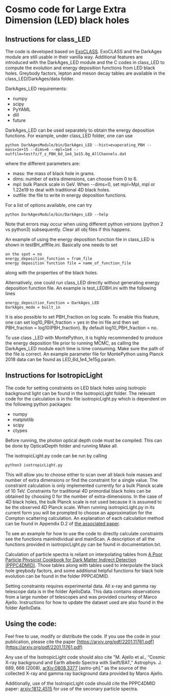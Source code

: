 # Cosmo code for Large Extra Dimension (LED) black holes

## Instructions for class_LED

The code is developed based on [ExoCLASS](https://github.com/lesgourg/class_public/tree/ExoCLASS). ExoCLASS and the DarkAges module are still usable in their vanilla way. Additional features are introduced with the DarkAges_LED module and the C codes in class_LED to compute the evolution and energy deposition functions from LED black holes. Greybody factors, lepton and meson decay tables are available in the class_LED/DarkAges/data folder.

DarkAges_LED requirements:
- numpy
- scipy
- PyYAML
- dill
- future

DarkAges_LED can be used separately to obtain the energy deposition functions. For example, under class_LED folder, one can use
```
python DarkAgesModule/bin/DarkAges_LED --hist=evaporating_PBH --mass=1e+15 --dims=6 --mpl=1e4 --outfile=testfz/f_z_PBH_6d_1e4_1e15.0g_AllChannels.dat
```
where the different parameters are:
- mass: the mass of black hole in grams.
- dims: number of extra dimensions, can choose from 0 to 6.
- mpl: bulk Planck scale in GeV. When --dims=0, set mpl=Mpl, mpl or 1.22e19 to deal with traditional 4D black holes.
- outfile: the file to write in energy deposition functions.

For a list of options available, one can try
```
python DarkAgesModule/bin/DarkAges_LED --help
```
Note that errors may occur when using different python versions (python 2 vs python3) subsequently. Clear all obj files if this happens.

An example of using the energy deposition function file in class_LED is shown in testBH_efffile.ini. Basically one needs to set
```
on the spot = no
energy_deposition_function = from_file
energy deposition function file = name_of_function_file
```
along with the properties of the black holes.

Alternatively, one could run class_LED directly without generating energy deposition function file. An example is test_LEDBH.ini with the following lines
```
energy_deposition_function = DarkAges_LED
DarkAges_mode = built_in
```

It is also possible to set PBH_fraction on log scale. To enable this feature, one can set log10_PBH_fraction = yes in the ini file and then set PBH_fraction = log10(PBH_fraction). By default log10_PBH_fraction = no.

To use class _LED with MontePython, it is highly recommended to produce the energy deposition file prior to running MCMC, as calling the DarkAges_LED module each time is time consuming. Make sure the path of the file is correct. An example parameter file for MontePython using Planck 2018 data can be found as LED_6d_1e4_1e15g.param.

## Instructions for IsotropicLight

The code for setting constraints on LED black holes using isotropic background light can be found in the IsotropicLight folder. The relevant code for the calculation is in the file isotropicLight.py which is dependent on the following python packages:
- numpy
- matplotlib
- scipy
- ctypes

Before running, the photon optical depth code must be compiled. This can be done by OpticalDepth folder and running Make all.

The isotropicLight.py code can be run by calling
```
python3 isotropicLight.py
```
This will allow you to choose either to scan over all black hole masses and number of extra dimensions or find the constraint for a single value. The constraint calculation is only implemented currently for a bulk Planck scale of 10 TeV. Constraints for traditional 4D primordial black holes can be obtained by choosing 0 for the number of extra-dimensions. In the case of 4D black holes, the bulk Planck scale is not used because it is assumed to be the observed 4D Planck scale. When running isotropicLight.py in its current form you will be prompted to choose an approximation for the Compton scattering calculation. An explanation of each calculation method can be found in Appendix D.2 of [the associated paper](https://arxiv.org/pdf/2201.11761.pdf).

To see an example for how to use the code to directly calculate constraints see the functions mainIndividual and mainScan. A description of all the functions provided in isotropicLight.py can be found in documentation.txt.

Calculation of particle spectra is reliant on interpolating tables from [A Poor Particle Physicist Cookbook for Dark Matter Indirect Detection (PPPC4DMID)](https://arxiv.org/abs/1012.4515). Those tables along with tables used to interpolate the black hole greybody factors, and some additional helpful functions for black hole evolution can be found in the folder PPPC4DMID.

Setting constraints requires experimental data. All x-ray and gamma ray telescope data is in the folder AjelloData. This data contains observations from a large number of telescopes and was provided courtesy of Marco Ajello. Instructions for how to update the dataset used are also found in the folder AjelloData.

## Using the code:

Feel free to use, modify or distribute the code. If you use the code in your publication, please cite the paper [https://arxiv.org/pdf/2201.11761.pdf](https://arxiv.org/pdf/2201.11761.pdf)

Any use of the IsotropicLight code should also cite "M. Ajello et al., “Cosmic X-ray background and Earth albedo Spectra with Swift/BAT,” Astrophys. J. 689, 666 (2008), [arXiv:0808.3377](https://arxiv.org/abs/0808.3377) [astro-ph]." as the source of the collected X-ray and gamma ray background data provided by Marco Ajello. 

Additionally, use of the IsotropicLight code should cite the PPPC4DMID paper: [arxiv:1812.4515](https://arxiv.org/abs/1012.4515) for use of the seconary particle spectra.
